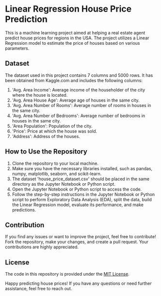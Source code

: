 # Linear Regression House Price Prediction

This is a machine learning project aimed at helping a real estate agent predict house prices for regions in the USA. The project utilizes a Linear Regression model to estimate the price of houses based on various parameters.

## Dataset
The dataset used in this project contains 7 columns and 5000 rows. It has been obtained from Kaggle.com and includes the following columns:

1. 'Avg. Area Income': Average income of the householder of the city where the house is located.
2. 'Avg. Area House Age': Average age of houses in the same city.
3. 'Avg. Area Number of Rooms': Average number of rooms in houses in the same city.
4. 'Avg. Area Number of Bedrooms': Average number of bedrooms in houses in the same city.
5. 'Area Population': Population of the city.
6. 'Price': Price at which the house was sold.
7. 'Address': Address of the houses.

## How to Use the Repository
1. Clone the repository to your local machine.
2. Make sure you have the necessary libraries installed, such as pandas, numpy, matplotlib, seaborn, and scikit-learn.
3. The dataset 'house_price_dataset.csv' should be placed in the same directory as the Jupyter Notebook or Python script.
4. Open the Jupyter Notebook or Python script to access the code.
5. Follow the step-by-step instructions in the Jupyter Notebook or Python script to perform Exploratory Data Analysis (EDA), split the data, build the Linear Regression model, evaluate its performance, and make predictions.

## Contribution
If you find any issues or want to improve the project, feel free to contribute! Fork the repository, make your changes, and create a pull request. Your contributions are highly appreciated.

## License
The code in this repository is provided under the [MIT License](https://opensource.org/licenses/MIT).

Happy predicting house prices! If you have any questions or need further assistance, feel free to reach out.
